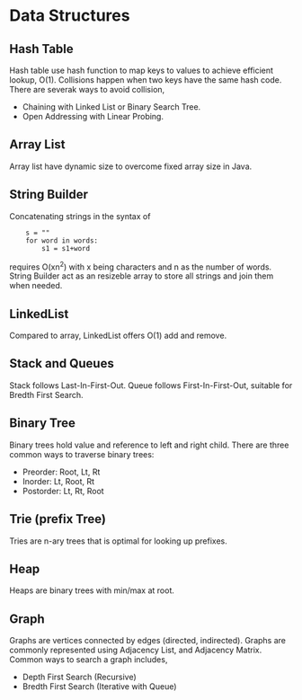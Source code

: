 # Data Structures

## Hash Table
Hash table use hash function to map keys to values to achieve efficient lookup, O(1).
Collisions happen when two keys have the same hash code.
There are severak ways to avoid collision,
- Chaining with Linked List or Binary Search Tree.
- Open Addressing with Linear Probing.

## Array List
Array list have dynamic size to overcome fixed array size in Java.

## String Builder
Concatenating strings in the syntax of

        s = ""
        for word in words:
            s1 = s1+word

requires O(xn<sup>2</sup>) with x being characters and n as the number of words.
String Builder act as an resizeble array to store all strings and join them when needed.

## LinkedList
Compared to array, LinkedList offers O(1) add and remove.

## Stack and Queues
Stack follows Last-In-First-Out.
Queue follows First-In-First-Out, suitable for Bredth First Search.

## Binary Tree
Binary trees hold value and reference to left and right child.
There are three common ways to traverse binary trees:
- Preorder: Root, Lt, Rt
- Inorder: Lt, Root, Rt
- Postorder: Lt, Rt, Root

## Trie (prefix Tree)
Tries are n-ary trees that is optimal for looking up prefixes.

## Heap
Heaps are binary trees with min/max at root.

## Graph
Graphs are vertices connected by edges (directed, indirected).
Graphs are commonly represented using Adjacency List, and Adjacency Matrix.
Common ways to search a graph includes,
- Depth First Search (Recursive)
- Bredth First Search (Iterative with Queue)
